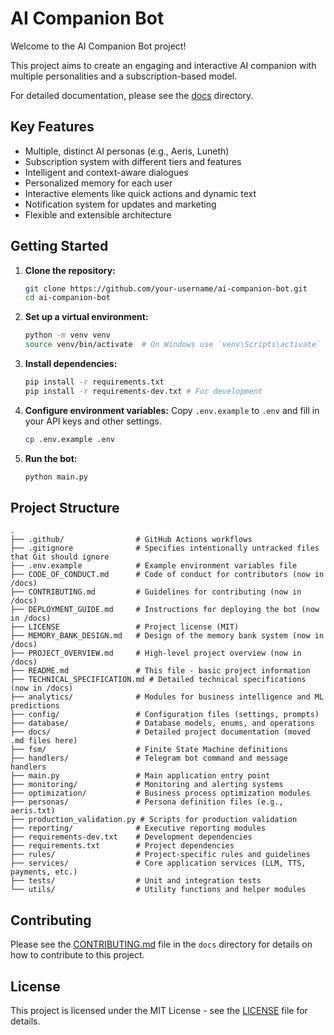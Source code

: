 # AI Companion Bot

Welcome to the AI Companion Bot project!

This project aims to create an engaging and interactive AI companion with multiple personalities and a subscription-based model.

For detailed documentation, please see the [docs](docs/) directory.

## Key Features

- Multiple, distinct AI personas (e.g., Aeris, Luneth)
- Subscription system with different tiers and features
- Intelligent and context-aware dialogues
- Personalized memory for each user
- Interactive elements like quick actions and dynamic text
- Notification system for updates and marketing
- Flexible and extensible architecture

## Getting Started

1.  **Clone the repository:**
    ```bash
    git clone https://github.com/your-username/ai-companion-bot.git
    cd ai-companion-bot
    ```

2.  **Set up a virtual environment:**
    ```bash
    python -m venv venv
    source venv/bin/activate  # On Windows use `venv\Scripts\activate`
    ```

3.  **Install dependencies:**
    ```bash
    pip install -r requirements.txt
    pip install -r requirements-dev.txt # For development
    ```

4.  **Configure environment variables:**
    Copy `.env.example` to `.env` and fill in your API keys and other settings.
    ```bash
    cp .env.example .env
    ```

5.  **Run the bot:**
    ```bash
    python main.py
    ```

## Project Structure

```
.
├── .github/                # GitHub Actions workflows
├── .gitignore              # Specifies intentionally untracked files that Git should ignore
├── .env.example            # Example environment variables file
├── CODE_OF_CONDUCT.md      # Code of conduct for contributors (now in /docs)
├── CONTRIBUTING.md         # Guidelines for contributing (now in /docs)
├── DEPLOYMENT_GUIDE.md     # Instructions for deploying the bot (now in /docs)
├── LICENSE                 # Project license (MIT)
├── MEMORY_BANK_DESIGN.md   # Design of the memory bank system (now in /docs)
├── PROJECT_OVERVIEW.md     # High-level project overview (now in /docs)
├── README.md               # This file - basic project information
├── TECHNICAL_SPECIFICATION.md # Detailed technical specifications (now in /docs)
├── analytics/              # Modules for business intelligence and ML predictions
├── config/                 # Configuration files (settings, prompts)
├── database/               # Database models, enums, and operations
├── docs/                   # Detailed project documentation (moved .md files here)
├── fsm/                    # Finite State Machine definitions
├── handlers/               # Telegram bot command and message handlers
├── main.py                 # Main application entry point
├── monitoring/             # Monitoring and alerting systems
├── optimization/           # Business process optimization modules
├── personas/               # Persona definition files (e.g., aeris.txt)
├── production_validation.py # Scripts for production validation
├── reporting/              # Executive reporting modules
├── requirements-dev.txt    # Development dependencies
├── requirements.txt        # Project dependencies
├── rules/                  # Project-specific rules and guidelines
├── services/               # Core application services (LLM, TTS, payments, etc.)
├── tests/                  # Unit and integration tests
└── utils/                  # Utility functions and helper modules
```

## Contributing

Please see the [CONTRIBUTING.md](docs/CONTRIBUTING.md) file in the `docs` directory for details on how to contribute to this project.

## License

This project is licensed under the MIT License - see the [LICENSE](LICENSE) file for details.